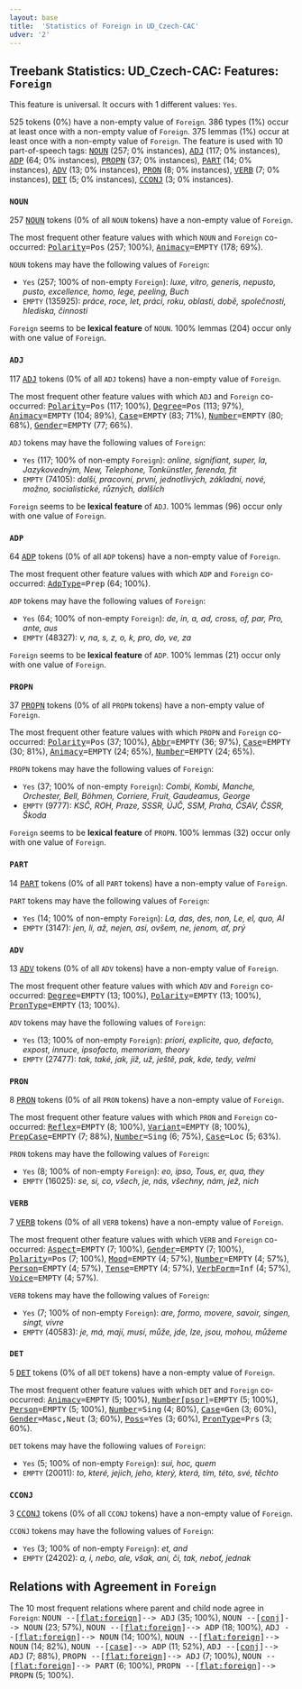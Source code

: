 ```yaml
---
layout: base
title:  'Statistics of Foreign in UD_Czech-CAC'
udver: '2'
---
```


## Treebank Statistics: UD_Czech-CAC: Features: `Foreign`

This feature is universal.
It occurs with 1 different values: `Yes`.

525 tokens (0%) have a non-empty value of `Foreign`.
386 types (1%) occur at least once with a non-empty value of `Foreign`.
375 lemmas (1%) occur at least once with a non-empty value of `Foreign`.
The feature is used with 10 part-of-speech tags: <tt><a href="cs_cac-pos-NOUN.html">NOUN</a></tt> (257; 0% instances), <tt><a href="cs_cac-pos-ADJ.html">ADJ</a></tt> (117; 0% instances), <tt><a href="cs_cac-pos-ADP.html">ADP</a></tt> (64; 0% instances), <tt><a href="cs_cac-pos-PROPN.html">PROPN</a></tt> (37; 0% instances), <tt><a href="cs_cac-pos-PART.html">PART</a></tt> (14; 0% instances), <tt><a href="cs_cac-pos-ADV.html">ADV</a></tt> (13; 0% instances), <tt><a href="cs_cac-pos-PRON.html">PRON</a></tt> (8; 0% instances), <tt><a href="cs_cac-pos-VERB.html">VERB</a></tt> (7; 0% instances), <tt><a href="cs_cac-pos-DET.html">DET</a></tt> (5; 0% instances), <tt><a href="cs_cac-pos-CCONJ.html">CCONJ</a></tt> (3; 0% instances).

### `NOUN`

257 <tt><a href="cs_cac-pos-NOUN.html">NOUN</a></tt> tokens (0% of all `NOUN` tokens) have a non-empty value of `Foreign`.

The most frequent other feature values with which `NOUN` and `Foreign` co-occurred: <tt><a href="cs_cac-feat-Polarity.html">Polarity</a></tt><tt>=Pos</tt> (257; 100%), <tt><a href="cs_cac-feat-Animacy.html">Animacy</a></tt><tt>=EMPTY</tt> (178; 69%).

`NOUN` tokens may have the following values of `Foreign`:

* `Yes` (257; 100% of non-empty `Foreign`): <em>luxe, vitro, generis, nepusto, pusto, excellence, homo, lege, peeling, Buch</em>
* `EMPTY` (135925): <em>práce, roce, let, práci, roku, oblasti, době, společnosti, hlediska, činnosti</em>

`Foreign` seems to be **lexical feature** of `NOUN`. 100% lemmas (204) occur only with one value of `Foreign`.

### `ADJ`

117 <tt><a href="cs_cac-pos-ADJ.html">ADJ</a></tt> tokens (0% of all `ADJ` tokens) have a non-empty value of `Foreign`.

The most frequent other feature values with which `ADJ` and `Foreign` co-occurred: <tt><a href="cs_cac-feat-Polarity.html">Polarity</a></tt><tt>=Pos</tt> (117; 100%), <tt><a href="cs_cac-feat-Degree.html">Degree</a></tt><tt>=Pos</tt> (113; 97%), <tt><a href="cs_cac-feat-Animacy.html">Animacy</a></tt><tt>=EMPTY</tt> (104; 89%), <tt><a href="cs_cac-feat-Case.html">Case</a></tt><tt>=EMPTY</tt> (83; 71%), <tt><a href="cs_cac-feat-Number.html">Number</a></tt><tt>=EMPTY</tt> (80; 68%), <tt><a href="cs_cac-feat-Gender.html">Gender</a></tt><tt>=EMPTY</tt> (77; 66%).

`ADJ` tokens may have the following values of `Foreign`:

* `Yes` (117; 100% of non-empty `Foreign`): <em>online, signifiant, super, la, Jazykovedným, New, Telephone, Tonkünstler, ferenda, fit</em>
* `EMPTY` (74105): <em>další, pracovní, první, jednotlivých, základní, nové, možno, socialistické, různých, dalších</em>

`Foreign` seems to be **lexical feature** of `ADJ`. 100% lemmas (96) occur only with one value of `Foreign`.

### `ADP`

64 <tt><a href="cs_cac-pos-ADP.html">ADP</a></tt> tokens (0% of all `ADP` tokens) have a non-empty value of `Foreign`.

The most frequent other feature values with which `ADP` and `Foreign` co-occurred: <tt><a href="cs_cac-feat-AdpType.html">AdpType</a></tt><tt>=Prep</tt> (64; 100%).

`ADP` tokens may have the following values of `Foreign`:

* `Yes` (64; 100% of non-empty `Foreign`): <em>de, in, a, ad, cross, of, par, Pro, ante, aus</em>
* `EMPTY` (48327): <em>v, na, s, z, o, k, pro, do, ve, za</em>

`Foreign` seems to be **lexical feature** of `ADP`. 100% lemmas (21) occur only with one value of `Foreign`.

### `PROPN`

37 <tt><a href="cs_cac-pos-PROPN.html">PROPN</a></tt> tokens (0% of all `PROPN` tokens) have a non-empty value of `Foreign`.

The most frequent other feature values with which `PROPN` and `Foreign` co-occurred: <tt><a href="cs_cac-feat-Polarity.html">Polarity</a></tt><tt>=Pos</tt> (37; 100%), <tt><a href="cs_cac-feat-Abbr.html">Abbr</a></tt><tt>=EMPTY</tt> (36; 97%), <tt><a href="cs_cac-feat-Case.html">Case</a></tt><tt>=EMPTY</tt> (30; 81%), <tt><a href="cs_cac-feat-Animacy.html">Animacy</a></tt><tt>=EMPTY</tt> (24; 65%), <tt><a href="cs_cac-feat-Number.html">Number</a></tt><tt>=EMPTY</tt> (24; 65%).

`PROPN` tokens may have the following values of `Foreign`:

* `Yes` (37; 100% of non-empty `Foreign`): <em>Combi, Kombi, Manche, Orchester, Bell, Böhmen, Corriere, Fruit, Gaudeamus, George</em>
* `EMPTY` (9777): <em>KSČ, ROH, Praze, SSSR, ÚJČ, SSM, Praha, ČSAV, ČSSR, Škoda</em>

`Foreign` seems to be **lexical feature** of `PROPN`. 100% lemmas (32) occur only with one value of `Foreign`.

### `PART`

14 <tt><a href="cs_cac-pos-PART.html">PART</a></tt> tokens (0% of all `PART` tokens) have a non-empty value of `Foreign`.

`PART` tokens may have the following values of `Foreign`:

* `Yes` (14; 100% of non-empty `Foreign`): <em>La, das, des, non, Le, el, quo, Al</em>
* `EMPTY` (3147): <em>jen, li, až, nejen, asi, ovšem, ne, jenom, ať, prý</em>

### `ADV`

13 <tt><a href="cs_cac-pos-ADV.html">ADV</a></tt> tokens (0% of all `ADV` tokens) have a non-empty value of `Foreign`.

The most frequent other feature values with which `ADV` and `Foreign` co-occurred: <tt><a href="cs_cac-feat-Degree.html">Degree</a></tt><tt>=EMPTY</tt> (13; 100%), <tt><a href="cs_cac-feat-Polarity.html">Polarity</a></tt><tt>=EMPTY</tt> (13; 100%), <tt><a href="cs_cac-feat-PronType.html">PronType</a></tt><tt>=EMPTY</tt> (13; 100%).

`ADV` tokens may have the following values of `Foreign`:

* `Yes` (13; 100% of non-empty `Foreign`): <em>priori, explicite, quo, defacto, expost, innuce, ipsofacto, memoriam, theory</em>
* `EMPTY` (27477): <em>tak, také, jak, již, už, ještě, pak, kde, tedy, velmi</em>

### `PRON`

8 <tt><a href="cs_cac-pos-PRON.html">PRON</a></tt> tokens (0% of all `PRON` tokens) have a non-empty value of `Foreign`.

The most frequent other feature values with which `PRON` and `Foreign` co-occurred: <tt><a href="cs_cac-feat-Reflex.html">Reflex</a></tt><tt>=EMPTY</tt> (8; 100%), <tt><a href="cs_cac-feat-Variant.html">Variant</a></tt><tt>=EMPTY</tt> (8; 100%), <tt><a href="cs_cac-feat-PrepCase.html">PrepCase</a></tt><tt>=EMPTY</tt> (7; 88%), <tt><a href="cs_cac-feat-Number.html">Number</a></tt><tt>=Sing</tt> (6; 75%), <tt><a href="cs_cac-feat-Case.html">Case</a></tt><tt>=Loc</tt> (5; 63%).

`PRON` tokens may have the following values of `Foreign`:

* `Yes` (8; 100% of non-empty `Foreign`): <em>eo, ipso, Tous, er, qua, they</em>
* `EMPTY` (16025): <em>se, si, co, všech, je, nás, všechny, nám, jež, nich</em>

### `VERB`

7 <tt><a href="cs_cac-pos-VERB.html">VERB</a></tt> tokens (0% of all `VERB` tokens) have a non-empty value of `Foreign`.

The most frequent other feature values with which `VERB` and `Foreign` co-occurred: <tt><a href="cs_cac-feat-Aspect.html">Aspect</a></tt><tt>=EMPTY</tt> (7; 100%), <tt><a href="cs_cac-feat-Gender.html">Gender</a></tt><tt>=EMPTY</tt> (7; 100%), <tt><a href="cs_cac-feat-Polarity.html">Polarity</a></tt><tt>=Pos</tt> (7; 100%), <tt><a href="cs_cac-feat-Mood.html">Mood</a></tt><tt>=EMPTY</tt> (4; 57%), <tt><a href="cs_cac-feat-Number.html">Number</a></tt><tt>=EMPTY</tt> (4; 57%), <tt><a href="cs_cac-feat-Person.html">Person</a></tt><tt>=EMPTY</tt> (4; 57%), <tt><a href="cs_cac-feat-Tense.html">Tense</a></tt><tt>=EMPTY</tt> (4; 57%), <tt><a href="cs_cac-feat-VerbForm.html">VerbForm</a></tt><tt>=Inf</tt> (4; 57%), <tt><a href="cs_cac-feat-Voice.html">Voice</a></tt><tt>=EMPTY</tt> (4; 57%).

`VERB` tokens may have the following values of `Foreign`:

* `Yes` (7; 100% of non-empty `Foreign`): <em>are, formo, movere, savoir, singen, singt, vivre</em>
* `EMPTY` (40583): <em>je, má, mají, musí, může, jde, lze, jsou, mohou, můžeme</em>

### `DET`

5 <tt><a href="cs_cac-pos-DET.html">DET</a></tt> tokens (0% of all `DET` tokens) have a non-empty value of `Foreign`.

The most frequent other feature values with which `DET` and `Foreign` co-occurred: <tt><a href="cs_cac-feat-Animacy.html">Animacy</a></tt><tt>=EMPTY</tt> (5; 100%), <tt><a href="cs_cac-feat-Number-psor.html">Number[psor]</a></tt><tt>=EMPTY</tt> (5; 100%), <tt><a href="cs_cac-feat-Person.html">Person</a></tt><tt>=EMPTY</tt> (5; 100%), <tt><a href="cs_cac-feat-Number.html">Number</a></tt><tt>=Sing</tt> (4; 80%), <tt><a href="cs_cac-feat-Case.html">Case</a></tt><tt>=Gen</tt> (3; 60%), <tt><a href="cs_cac-feat-Gender.html">Gender</a></tt><tt>=Masc,Neut</tt> (3; 60%), <tt><a href="cs_cac-feat-Poss.html">Poss</a></tt><tt>=Yes</tt> (3; 60%), <tt><a href="cs_cac-feat-PronType.html">PronType</a></tt><tt>=Prs</tt> (3; 60%).

`DET` tokens may have the following values of `Foreign`:

* `Yes` (5; 100% of non-empty `Foreign`): <em>sui, hoc, quem</em>
* `EMPTY` (20011): <em>to, které, jejich, jeho, který, která, tím, této, své, těchto</em>

### `CCONJ`

3 <tt><a href="cs_cac-pos-CCONJ.html">CCONJ</a></tt> tokens (0% of all `CCONJ` tokens) have a non-empty value of `Foreign`.

`CCONJ` tokens may have the following values of `Foreign`:

* `Yes` (3; 100% of non-empty `Foreign`): <em>et, and</em>
* `EMPTY` (24202): <em>a, i, nebo, ale, však, ani, či, tak, neboť, jednak</em>

## Relations with Agreement in `Foreign`

The 10 most frequent relations where parent and child node agree in `Foreign`:
<tt>NOUN --[<tt><a href="cs_cac-dep-flat-foreign.html">flat:foreign</a></tt>]--> ADJ</tt> (35; 100%),
<tt>NOUN --[<tt><a href="cs_cac-dep-conj.html">conj</a></tt>]--> NOUN</tt> (23; 57%),
<tt>NOUN --[<tt><a href="cs_cac-dep-flat-foreign.html">flat:foreign</a></tt>]--> ADP</tt> (18; 100%),
<tt>ADJ --[<tt><a href="cs_cac-dep-flat-foreign.html">flat:foreign</a></tt>]--> NOUN</tt> (14; 100%),
<tt>NOUN --[<tt><a href="cs_cac-dep-flat-foreign.html">flat:foreign</a></tt>]--> NOUN</tt> (14; 82%),
<tt>NOUN --[<tt><a href="cs_cac-dep-case.html">case</a></tt>]--> ADP</tt> (11; 52%),
<tt>ADJ --[<tt><a href="cs_cac-dep-conj.html">conj</a></tt>]--> ADJ</tt> (7; 88%),
<tt>PROPN --[<tt><a href="cs_cac-dep-flat-foreign.html">flat:foreign</a></tt>]--> ADJ</tt> (7; 100%),
<tt>NOUN --[<tt><a href="cs_cac-dep-flat-foreign.html">flat:foreign</a></tt>]--> PART</tt> (6; 100%),
<tt>PROPN --[<tt><a href="cs_cac-dep-flat-foreign.html">flat:foreign</a></tt>]--> PROPN</tt> (5; 100%).

